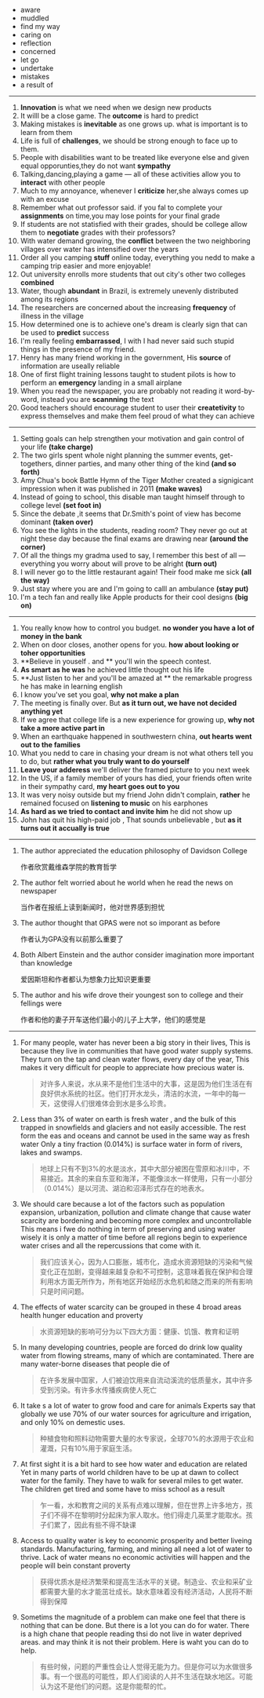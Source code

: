 + aware
+ muddled
+ find my way
+ caring on
+ reflection
+ concerned
+ let go
+ undertake
+ mistakes
+ a result of

---



1. **Innovation** is what we need when we design new products
2. It willl be a close game. The **outcome** is hard to predict
3. Making mistakes is **inevitable** as one grows up. what is important is to learn from them
4. Life is full of **challenges**, we should be strong enough to face up to them.
5. People with disabilities want to be treated like everyone else and given equal opporunties,they do not want **sympathy**
6. Talking,dancing,playing a game — all of these activities allow you to **interact** with other people
7. Much to my annoyance, whenever I **criticize** her,she always comes up with an excuse
8. Remember what out professor said. if you fal to complete your **assignments** on time,you may lose points for your final grade
9. If students are not statisfied with their grades, should be college allow them to **negotiate** grades with their professors?
10. With water demand growing, the **conflict** between the two neighboring villages over water has intensified over the years
11. Order all you camping **stuff** online today, everything you nedd to make a camping trip easier and more enjoyable!
12. Out university enrolls more students that out city's other two colleges **combined**
13. Water, though **abundant** in Brazil, is extremely unevenly distributed among its regions
14. The researchers are concerned about the increasing **frequency** of illness in the village
15. How determined one is to achieve one's dream is clearly  sign that can be used to **predict** success
16. I'm really feeling **embarrassed**, I with I had never said such stupid things in the presence of my friend.
17. Henry has many friend working in the government, His **source** of information are useally reliable
18. One of first flight training lessons taught to student pilots is how to perform an **emergency** landing in a small airplane
19. When you read the newspaper, you are probably not reading it word-by-word, instead you are **scannning** the text
20. Good teachers should encourage student to user their **createtivity** to express themselves and make them feel proud of what they can achieve

----





1. Setting goals can help strengthen your motivation and gain control of your life **(take charge)**
2. The two girls spent whole night planning the summer events, get-togethers, dinner parties, and  many other thing of the kind **(and so forth)**
3. Amy Chua's book Battle Hymn of the Tiger Mother created a signigicant impression when it was published in 2011 **(make waves)**
4. Instead of going to school, this disable man taught himself through to college level **(set foot in)**
5. Since the debate ,it seems that Dr.Smith's point of view has become dominant **(taken over)**
6. You see the lights in the students, reading room? They never go out at night these day because the final exams are drawing near **(around the corner)**
7. Of all the things my gradma used to say, I remember this best of all — everything you worry about will prove to be alright **(turn out)**
8. I will never go to the little restaurant again! Their food make me sick **(all the way)**
9. Just stay where you are and I'm going to calll an ambulance **(stay put)**
10. I'm a tech fan and really like Apple products for their cool designs **(big on)**

---



1. You really know how to control you budget. **no wonder you have a lot of money in the bank**
2. When on door closes, another opens for you. **how about looking or toher opportunities**
3. **Believe in youself . and ** you'll win the speech contest.
4. **As smart as he was** he achieved little thought out his life
5. **Just listen to her and you'll be amazed at ** the remarkable progress he has make in learning english
6. I know you've set you goal, **why not make a plan**
7. The meeting is finally over. But **as it turn out, we have not decided anything yet**
8. If we agree that college life is a new experience for growing up, **why not take a more active part in**
9. When an earthquake happened in southwestern china, **out hearts went out to the families**
10. What you nedd to care in chasing your dream is not what others tell you to do, but **rather what you truly want to do yourself**
11. **Leave your adderess** we'll deliver the framed picture to you next week
12. In the US, if a family member of yours has died, your friends often write in their sympathy card, **my heart goes out to you**
13. It was very noisy outside but my friend John didn't complain, **rather** he remained focused on **listening to music** on his earphones
14. **As hard as we tried to contact and invite him** he did not show up
15. John has quit his high-paid job , That sounds unbelievable , but **as it turns out it accually is true**

----



1. The author appreciated the education philosophy of Davidson College

   作者欣赏戴维森学院的教育哲学

2. The author felt worried about he world when he read the news on newspaper

   当作者在报纸上读到新闻时，他对世界感到担忧

3. The author thought that GPAS were not so imporant as before

   作者认为GPA没有以前那么重要了

4. Both Albert Einstein and the author consider imagination more important than knowledge

   爱因斯坦和作者都认为想象力比知识更重要

5. The author and his wife drove their youngest son to college and their fellings were

   作者和他的妻子开车送他们最小的儿子上大学，他们的感觉是

---



1. For many people, water has never been a big story in their lives, This is because they live in communities that have good water supply systems. They turn on the tap and clean water flows, every day of the year, This makes it very difficult for people to appreciate how precious water is.

   > 对许多人来说，水从来不是他们生活中的大事，这是因为他们生活在有良好供水系统的社区。他们打开水龙头，清洁的水流，一年中的每一天，这使得人们很难体会到水是多么珍贵。

   

2. Less than 3% of water on earth is fresh water , and the bulk of this trapped in snowfields and glaciers and not easily accessible. The rest form the eas and oceans and cannot be used in the same way as fresh water Only a tiny fraction (0.014%) is surface water in form of rivers, lakes and swamps.

   > 地球上只有不到3%的水是淡水，其中大部分被困在雪原和冰川中，不易接近。其余的来自东亚和海洋，不能像淡水一样使用，只有一小部分（0.014%）是以河流、湖泊和沼泽形式存在的地表水。

   

3. We should care because a lot of the factors such as population expansion, urbanization, pollution and climate change that cause water scarcity are bordening and becoming more complex and uncontrollable This means i fwe do nothing in term of preserving and using water wisely it is only a matter of time before all regions begin to experience water crises and all the repercussions that come with it.

   > 我们应该关心，因为人口膨胀，城市化，造成水资源短缺的污染和气候变化正在加剧，变得越来越复杂和不可控制，这意味着我在保护和合理利用水方面无所作为，所有地区开始经历水危机和随之而来的所有影响只是时间问题。

   

4. The effects of water scarcity can be grouped in these 4 broad areas health hunger education and proverty

   > 水资源短缺的影响可分为以下四大方面：健康、饥饿、教育和证明

   

5. In many developing countries, people are forced do drink low quality water from flowing streams, many of which are contaminated. There are many water-borne diseases that people die of

   > 在许多发展中国家，人们被迫饮用来自流动溪流的低质量水，其中许多受到污染。有许多水传播疾病使人死亡

   

6. It take s a lot of water to grow food and care for animals Experts say that globally we use 70% of our water sources for agriculture and irrigation, and only 10% on demestic uses.

   > 种植食物和照料动物需要大量的水专家说，全球70%的水源用于农业和灌溉，只有10%用于家庭生活。

   

7. At first sight it is a bit hard to see how water and education are related Yet in many parts of world children have to be up at dawn to collect water for the family. They have to walk for several miles to get water. The children get tired and some have to miss school as a result

   > 乍一看，水和教育之间的关系有点难以理解，但在世界上许多地方，孩子们不得不在黎明时分起床为家人取水。他们得走几英里才能取水。孩子们累了，因此有些不得不缺课

   

8. Access to quality water is key to economic prosperity and better liveing standards. Manufacturing, farming, and mining all need a lot of water to thrive. Lack of water means no economic activities will happen and the people will bein constant proverty

   > 获得优质水是经济繁荣和提高生活水平的关键。制造业、农业和采矿业都需要大量的水才能茁壮成长。缺水意味着没有经济活动，人民将不断得到保障

   

9. Sometims the magnitude of a problem can make one feel that there is nothing that can be done. But there is a lot you can do for water. There is a high chane that people reading thsi do not live in water deprived areas. and may think it is not their problem. Here is waht you can do to help.

   > 有些时候，问题的严重性会让人觉得无能为力。但是你可以为水做很多事。有一个很高的可能性，即人们阅读的人并不生活在缺水地区。可能认为这不是他们的问题。这是你能帮的忙。